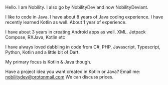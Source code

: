 Hello. I am Nobility. I also go by NobilityDev and now NobilityDeviant.

I like to code in Java. I have about 8 years of Java coding experience.
I have recently learned Kotlin as well. About 1 year of experience.

I have about 3 years in creating Android apps as well. XML. Jetpack Compose, RXJava, Kotlin etc

I have always loved dabbling in code from C#, PHP, Javascript, Typescript, Python, Kotlin and a little bit of Dart. 

My primary focus is Kotlin & Java though.

Have a project idea you want created in Kotlin or Java? Email me: nobilitydev@protonmail.com
We can discuss prices.

